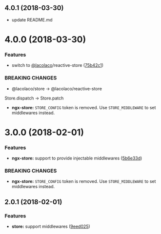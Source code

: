 <a name="4.0.1"></a>
## 4.0.1 (2018-03-30)

* update README.md

<a name="4.0.0"></a>
# 4.0.0 (2018-03-30)


### Features

* switch to [@lacolaco](https://github.com/lacolaco)/reactive-store ([75b42c1](https://github.com/lacolaco/ngx/commit/75b42c1))


### BREAKING CHANGES

* @lacolaco/store -> @lacolaco/reactive-store

Store.dispatch -> Store.patch
* **ngx-store:** `STORE_CONFIG` token is removed.
Use `STORE_MIDDLEWARE` to set middlewares instead.



<a name="3.0.0"></a>
# 3.0.0 (2018-02-01)


### Features

* **ngx-store:** support to provide injectable middlewares ([5b6e33d](https://github.com/lacolaco/ngx/commit/5b6e33d))


### BREAKING CHANGES

* **ngx-store:** `STORE_CONFIG` token is removed.
Use `STORE_MIDDLEWARE` to set middlewares instead.



<a name="2.0.1"></a>
## 2.0.1 (2018-02-01)


### Features

* **store:** support middlewares ([9eed025](https://github.com/lacolaco/ngx/commit/9eed025))



